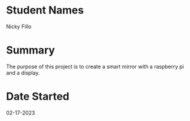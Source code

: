 # Student Names 
Nicky Fillo

# Summary
The purpose of this project is to create a smart mirror with a raspberry pi and a display.

# Date Started
02-17-2023
